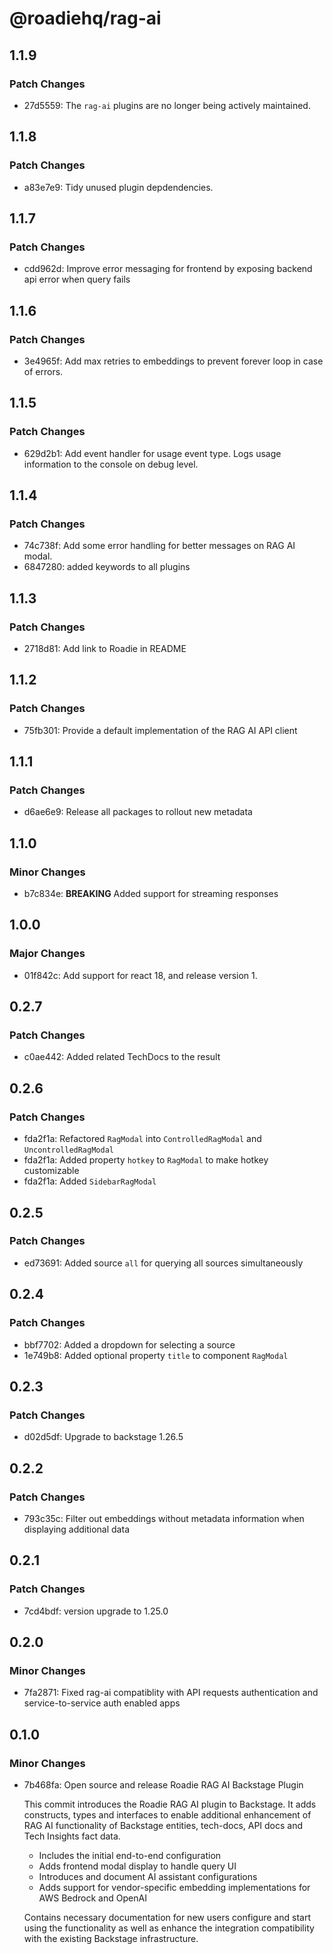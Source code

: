# @roadiehq/rag-ai

## 1.1.9

### Patch Changes

- 27d5559: The `rag-ai` plugins are no longer being actively maintained.

## 1.1.8

### Patch Changes

- a83e7e9: Tidy unused plugin depdendencies.

## 1.1.7

### Patch Changes

- cdd962d: Improve error messaging for frontend by exposing backend api error when query fails

## 1.1.6

### Patch Changes

- 3e4965f: Add max retries to embeddings to prevent forever loop in case of errors.

## 1.1.5

### Patch Changes

- 629d2b1: Add event handler for usage event type. Logs usage information to the console on debug level.

## 1.1.4

### Patch Changes

- 74c738f: Add some error handling for better messages on RAG AI modal.
- 6847280: added keywords to all plugins

## 1.1.3

### Patch Changes

- 2718d81: Add link to Roadie in README

## 1.1.2

### Patch Changes

- 75fb301: Provide a default implementation of the RAG AI API client

## 1.1.1

### Patch Changes

- d6ae6e9: Release all packages to rollout new metadata

## 1.1.0

### Minor Changes

- b7c834e: **BREAKING** Added support for streaming responses

## 1.0.0

### Major Changes

- 01f842c: Add support for react 18, and release version 1.

## 0.2.7

### Patch Changes

- c0ae442: Added related TechDocs to the result

## 0.2.6

### Patch Changes

- fda2f1a: Refactored `RagModal` into `ControlledRagModal` and `UncontrolledRagModal`
- fda2f1a: Added property `hotkey` to `RagModal` to make hotkey customizable
- fda2f1a: Added `SidebarRagModal`

## 0.2.5

### Patch Changes

- ed73691: Added source `all` for querying all sources simultaneously

## 0.2.4

### Patch Changes

- bbf7702: Added a dropdown for selecting a source
- 1e749b8: Added optional property `title` to component `RagModal`

## 0.2.3

### Patch Changes

- d02d5df: Upgrade to backstage 1.26.5

## 0.2.2

### Patch Changes

- 793c35c: Filter out embeddings without metadata information when displaying additional data

## 0.2.1

### Patch Changes

- 7cd4bdf: version upgrade to 1.25.0

## 0.2.0

### Minor Changes

- 7fa2871: Fixed rag-ai compatiblity with API requests authentication and service-to-service auth enabled apps

## 0.1.0

### Minor Changes

- 7b468fa: Open source and release Roadie RAG AI Backstage Plugin

  This commit introduces the Roadie RAG AI plugin to Backstage. It adds constructs, types and interfaces to enable additional enhancement of RAG AI functionality of Backstage entities, tech-docs, API docs and Tech Insights fact data.

  - Includes the initial end-to-end configuration
  - Adds frontend modal display to handle query UI
  - Introduces and document AI assistant configurations
  - Adds support for vendor-specific embedding implementations for AWS Bedrock and OpenAI

  Contains necessary documentation for new users configure and start using the functionality as well as enhance the integration compatibility with the existing Backstage infrastructure.
